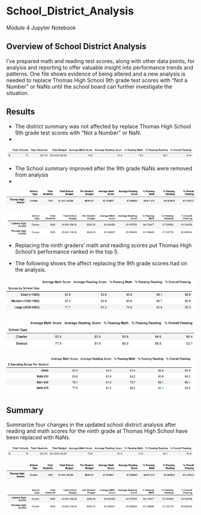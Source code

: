 # School_District_Analysis
Module 4 Jupyter Notebook

## Overview of School District Analysis
I’ve prepared math and reading test scores, along with other data points, for analysis and reporting to offer valuable insight into performance trends and patterns. One file shows evidence of being altered and a new analysis is needed to replace Thomas High School 9th grade test scores with “Not a Number” or NaNs until the school board can further investigate the situation.

## Results
- The district summary was not affected by replace Thomas High School 9th grade test scores with “Not a Number” or NaN.
- 

![TBrickey](https://github.com/TBrickey/School_District_Analysis/blob/main/Resources/district%20summary%20after%20THS%209th%20replaced%20with%20NaN.png)


- The School summary improved after the 9th grade NaNs were removed from analysis
- 

![TBrickey](https://github.com/TBrickey/School_District_Analysis/blob/main/Resources/by%20school%20with%209th.png)

![TBrickey](https://github.com/TBrickey/School_District_Analysis/blob/main/Resources/by%20school.png)


 - Replacing the ninth graders’ math and reading scores put Thomas High School’s performance ranked in the top 5.

 - The following shows the affect replacing the 9th grade scores had on the analysis.

![TBrickey](https://github.com/TBrickey/School_District_Analysis/blob/main/Resources/by%20size.png)

![TBrickey](https://github.com/TBrickey/School_District_Analysis/blob/main/Resources/by%20type.png)

![TBrickey](https://github.com/TBrickey/School_District_Analysis/blob/main/Resources/spending%20by%20student.png)

## Summary
Summarize four changes in the updated school district analysis after reading and math scores for the ninth grade at Thomas High School have been replaced with NaNs.

![TBrickey](https://github.com/TBrickey/School_District_Analysis/blob/main/Resources/district%20summary%20after%20THS%209th%20replaced%20with%20NaN.png)

![TBrickey](https://github.com/TBrickey/School_District_Analysis/blob/main/Resources/by%20school%20with%209th.png)

![TBrickey](https://github.com/TBrickey/School_District_Analysis/blob/main/Resources/by%20school.png)

